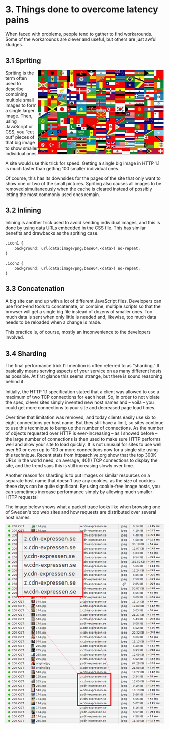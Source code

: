 # 3. Things done to overcome latency pains

When faced with problems, people tend to gather to find workarounds. Some of the workarounds are clever and useful, but others are just awful kludges.

## 3.1 Spriting
<img style="float: right;" src="https://raw.githubusercontent.com/bagder/http2-explained/master/images/spriting.jpg" />

Spriting is the term often used to describe combining multiple small images to form a single larger image. Then, using JavaScript or CSS, you “cut out” pieces of that big image to show smaller individual ones.

A site would use this trick for speed. Getting a single big image in HTTP 1.1 is much faster than getting 100 smaller individual ones.

Of course, this has its downsides for the pages of the site that only want to show one or two of the small pictures. Spriting also causes all images to be removed simultaneously when the cache is cleared instead of possibly letting the most commonly used ones remain.

## 3.2 Inlining

Inlining is another trick used to avoid sending individual images, and this is done by using data URLs embedded in the CSS file. This has similar benefits and drawbacks as the spriting case.

    .icon1 {
        background: url(data:image/png;base64,<data>) no-repeat;
    }

    .icon2 {
        background: url(data:image/png;base64,<data>) no-repeat;
    }


## 3.3 Concatenation

A big site can end up with a lot of different JavaScript files. Developers can use front-end tools to concatenate, or combine, multiple scripts so that the browser will get a single big file instead of dozens of smaller ones. Too much data is sent when only little is needed and, likewise, too much data needs to be reloaded when a change is made.

This practice is, of course, mostly an inconvenience to the developers involved.

## 3.4 Sharding

The final performance trick I'll mention is often referred to as “sharding.” It basically means serving aspects of your service on as many different hosts as possible. At first glance this seems strange, but there is sound reasoning behind it.

Initially, the HTTP 1.1 specification stated that a client was allowed to use a maximum of two TCP connections for each host. So, in order to not violate the spec, clever sites simply invented new host names and – voilà – you could get more connections to your site and decreased page load times.

Over time that limitation was removed, and today clients easily use six to eight connections per host name. But they still have a limit, so sites continue to use this technique to bump up the number of connections. As the number of objects requested over HTTP is ever-increasing – as I showed before – the large number of connections is then used to make sure HTTP performs well and allow your site to load quickly. It is not unusual for sites to use well over 50 or even up to 100 or more connections now for a single site using this technique. Recent stats from httparchive.org show that the top 300K URLs in the world need, on average, 40(!) TCP connections to display the site, and the trend says this is still increasing slowly over time.

Another reason for sharding is to put images or similar resources on a separate host name that doesn't use any cookies, as the size of cookies these days can be quite significant. By using cookie-free image hosts, you can sometimes increase performance simply by allowing much smaller HTTP requests!

The image below shows what a packet trace looks like when browsing one of Sweden's top web sites and how requests are distributed over several host names.

![image sharding at expressen.se](https://raw.githubusercontent.com/bagder/http2-explained/master/images/expressen-sharding.jpg)
